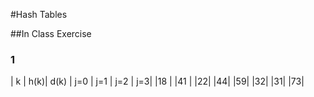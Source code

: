 #Hash Tables

##In Class Exercise

### 1

| k | h(k)| d(k) | j=0 | j=1 | j=2 | j=3|
|18 |
|41 |
|22|
|44|
|59|
|32|
|31|
|73|
